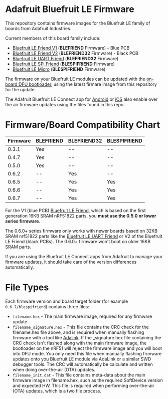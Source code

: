 Adafruit Bluefruit LE Firmware
==============================

This repository contains firmware images for the Bluefruit LE family of boards from Adafruit Industries.

Current members of this board family include:

- [Bluefruit LE Friend V1](https://www.adafruit.com/product/2267) (**BLEFRIEND** Firmware) - Blue PCB
- [Bluefruit LE Friend V2](https://www.adafruit.com/product/2267) (**BLEFRIEND32** Firmware) - Black PCB
- [Bluefruit LE UART Friend](https://www.adafruit.com/product/2479) (**BLEFRIEND32** Firmware)
- [Bluefruit LE SPI Friend](https://www.adafruit.com/product/2633) (**BLESPIFRIEND** Firmware)
- [Bluefruit LE Micro](https://www.adafruit.com/product/2661) (**BLESPIFRIEND** Firmware)

The firmware on your Bluefruit LE modules can be updated with the [on-board DFU bootloader](https://learn.adafruit.com/introducing-adafruit-ble-bluetooth-low-energy-friend/field-updates), using the latest firmare image from this repository for the update.

The Adafruit Bluefruit LE Connect app for [Android](https://play.google.com/store/apps/details?id=com.adafruit.bluefruit.le.connect&hl=en_US) or [iOS](https://itunes.apple.com/app/adafruit-bluefruit-le-connect/id830125974?mt=8) also enable over the air firmware updates using the files found in this repo.

# Firmware/Board Compatibility Chart

Firmware  | BLEFRIEND  | BLEFRIEND32 | BLESPIFRIEND
--------- | ---------- | ----------- | ------------
0.3.1     | Yes        | --          | --
0.4.7     | Yes        | --          | --
0.5.0     | Yes        | --          | --
0.6.2     | --         | Yes         | --
0.6.5     | --         | Yes         | Yes
0.6.6     | --         | Yes         | Yes
0.6.7     | --         | Yes         | Yes

For the V1 (blue PCB) [Bluefruit LE Friend](https://www.adafruit.com/product/2267), which is based on the first generation 16KB SRAM nRF51822 parts, you **must use the 0.5.0 or lower series firmware**.

The 0.6.0+ series firmware only works with newer boards based on 32KB SRAM nrf51822 parts like the [Bluefruit LE UART Friend](https://www.adafruit.com/product/2479) or V2 of the Bluefruit LE Friend (black PCBs). The 0.6.0+ firmware won't boot on older 16KB SRAM parts.

If you are using the Bluefruit LE Connect apps from Adafruit to manage your firmware updates, it should take care of the version differences automatically.

# File Types

Each firmware version and board target folder (for example `0.6.7/blespifriend`) contains three files:

- `filename.hex` - The main firmware image, required for any firmware update.
- `filename_signature.hex` - This file contains the CRC check for the filename.hex file above, and is required when manually flashing firmware with a tool like [Adalink](https://github.com/adafruit/Adafruit_Adalink).  If the _signature.hex file containing the CRC check isn't flashed along with the main firmware image, the bootloader on the nRF51 will reject the firmware image and you will boot into DFU mode.  You only need this file when manually flashing firmware updates onto you Bluefruit LE module via AdaLink or a similar SWD debugger tools.  The CRC will automatically be calculate and written when doing over-the-air (OTA) updates.
- `filename_init.dat` - This file contains meta-data about the main firmware image in filename.hex, such as the required SoftDevice version and expected HW.  This file is required when performing over-the-air (OTA) updates, which is a two file process.
